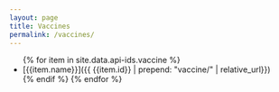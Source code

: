```yaml
---
layout: page
title: Vaccines
permalink: /vaccines/
---
```


<ul class="col2">
    {% for item in site.data.api-ids.vaccine %}
        <li>
        [{{item.name}}]({{ {{item.id}} | prepend: "vaccine/" | relative_url}})
       <!-- [(Antigens)]({% link '/vaccine/{{ item.id }}/antigens/index.json' %})
        {% assign file = site.static_files | find_exp: "path", "path contains 'vaccine/{{ item.id}}/conflicts'" %}
        {% if file %}
            [(Conflicts)]({% link '{{ file.path }}' %}) -->
            </li>
        {% endif %}
    {% endfor %}
</ul>